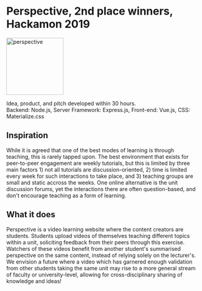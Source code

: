 # Perspective, 2nd place winners, Hackamon 2019

<img src="https://github.com/asherLZR/perspective/blob/master/client/assets/perspective.png" alt="perspective" width="150"/>

Idea, product, and pitch developed within 30 hours.  
Backend: Node.js, Server Framework: Express.js, Front-end: Vue.js, CSS: Materialize.css

## Inspiration
While it is agreed that one of the best modes of learning is through teaching, this is rarely tapped upon. The best environment that exists for peer-to-peer engagement are weekly tutorials, but this is limited by three main factors 1) not all tutorials are discussion-oriented, 2) time is limited every week for such interactions to take place, and 3) teaching groups are small and static accross the weeks. One online alternative is the unit discussion forums, yet the interactions there are often question-based, and don't encourage teaching as a form of learning.

## What it does
Perspective is a video learning website where the content creators are students. Students upload videos of themselves teaching different topics within a unit, soliciting feedback from their peers through this exercise. Watchers of these videos benefit from another student's summarised perspective on the same content, instead of relying solely on the lecturer's. We envision a future where a video which has garnered enough validation from other students taking the same unit may rise to a more general stream of faculty or university-level, allowing for cross-disciplinary sharing of knowledge and ideas!
